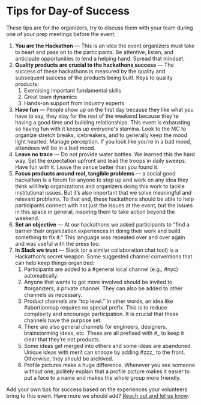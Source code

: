 # Tips for Day-of Success

These tips are for the organizers, try to discuss them with your team during one of your prep meetings before the event. 

1. **You are the Hackathon** — This is an idea the event organizers must take to heart and pass on to the participants. Be attentive, listen, and anticipate opportunities to lend a helping hand. Spread that mindset.
2. **Quality products are crucial to the hackathons success** — The success of these hackathons is measured by the quality and subsequent success of the products being built. Keys to quality products:
   1. Exercising important fundamental skills
   2. Great team dynamics
   3. Hands-on support from industry experts
3. **Have fun** — People show up on the first day because they like what you have to say, they stay for the rest of the weekend because they're having a good time and building relationships. This event is exhausting so having fun with it keeps up everyone's stamina. Look to the MC to organize stretch breaks, icebreakers, and to generally keep the mood light hearted. Manage perception. If you look like you’re in a bad mood, attendees will be in a bad mood.
4. **Leave no trace** — Do not provide water bottles. We learned this the hard way. Set the expectation upfront and lead the troops in daily sweeps. Have fun with it. Leave the venue better than you found it.
5. **Focus products around real, tangible problems** — a social good hackathon is a forum for anyone to step up and work on any idea they think will help organizations and organizers doing this work to tackle institutional issues. But it’s also important that we solve meaningful and relevant problems. To that end, these hackathons should be able to help participants connect with not just the issues at the event, but the issues in this space in general, inspiring them to take action beyond the weekend.
6. **Set an objective** — At our hackathons we asked participants to "find a barrier their organization experiences in doing their work and build something to fix it." This language was repeated over and over again and was useful with the press too.
7. **In Slack we trust** — Slack \(or a similar collaboration chat tool\) is a Hackathon’s secret weapon. Some suggested channel conventions that can help keep things organized:
   1. Participants are added to a \#general local channel \(e.g., \#nyc\) automatically.
   2. Anyone that wants to get more involved should be invited to \#organizers, a private channel. They can also be added to other channels as necessary.
   3. Product channels are “top level.” In other words, an idea like \#abortionmap requires no special prefix. This is to reduce complexity and encourage participation. It is crucial that these channels have the purpose set.
   4. There are also general channels for engineers, designers, brainstorming ideas, etc. These are all prefixed with \#\_ to keep it clear that they’re not products.
   5. Some ideas get merged into others and some ideas are abandoned. Unique ideas with merit can snooze by adding \#zzz\_ to the front. Otherwise, they should be archived.
   6. Profile pictures make a huge difference. Whenever you see someone without one, politely explain that a profile picture makes it easier to put a face to a name and makes the whole group more friendly.

Add your own tips for success based on the experiences your volunteers bring to this event. Have more we should add? [Reach out and let us know](https://github.com/kate-rose/HackTogether).

